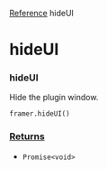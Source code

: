 [Reference](https://www.framer.com/developers/reference)
hideUI
# hideUI
### hideUI
Hide the plugin window.
```
framer.hideUI()
```

### [Returns](https://www.framer.com/developers/reference/plugins-hide-ui#returns)
  * `Promise<void>`


